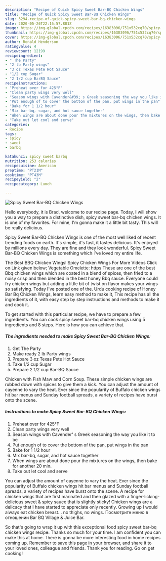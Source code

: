 ```yaml
---
description: "Recipe of Quick Spicy Sweet Bar-BQ Chicken Wings"
title: "Recipe of Quick Spicy Sweet Bar-BQ Chicken Wings"
slug: 3294-recipe-of-quick-spicy-sweet-bar-bq-chicken-wings
date: 2020-05-26T22:16:57.801Z
image: https://img-global.cpcdn.com/recipes/16383096/751x532cq70/spicy-sweet-bar-bq-chicken-wings-recipe-main-photo.jpg
thumbnail: https://img-global.cpcdn.com/recipes/16383096/751x532cq70/spicy-sweet-bar-bq-chicken-wings-recipe-main-photo.jpg
cover: https://img-global.cpcdn.com/recipes/16383096/751x532cq70/spicy-sweet-bar-bq-chicken-wings-recipe-main-photo.jpg
author: Ronald Henderson
ratingvalue: 4
reviewcount: 12199
recipeingredient:
- " The Party"
- "2 lb Party wings"
- "3 oz Texas Pete Hot Sauce"
- "1/2 cup Sugar"
- "2 1/2 cup BarBQ Sauce"
recipeinstructions:
- "Preheat over for 425°F"
- "Clean party wings very well"
- "Season wings with Cavender&#39; s Greek seasoning the way you like it to be"
- "Put enough of to cover the bottom of the pan, put wings in the pan"
- "Bake for 1 1/2 hour"
- "Mix bar-bq, sugar, and hot sauce together"
- "When wings are about done pour the mixtures on the wings, then bake for another 20 min."
- "Take out let cool and serve"
categories:
- Recipe
tags:
- spicy
- sweet
- barbq

katakunci: spicy sweet barbq 
nutrition: 253 calories
recipecuisine: American
preptime: "PT21M"
cooktime: "PT43M"
recipeyield: "2"
recipecategory: Lunch

---
```



![Spicy Sweet Bar-BQ Chicken Wings](https://img-global.cpcdn.com/recipes/16383096/751x532cq70/spicy-sweet-bar-bq-chicken-wings-recipe-main-photo.jpg)

Hello everybody, it is Brad, welcome to our recipe page. Today, I will show you a way to prepare a distinctive dish, spicy sweet bar-bq chicken wings. It is one of my favorites. For mine, I'm gonna make it a little bit tasty. This will be really delicious.

Spicy Sweet Bar-BQ Chicken Wings is one of the most well liked of recent trending foods on earth. It's simple, it's fast, it tastes delicious. It's enjoyed by millions every day. They are fine and they look wonderful. Spicy Sweet Bar-BQ Chicken Wings is something which I've loved my entire life.

The Best BBQ Chicken Wingsl Spicy Chicken Wings For More Videos Click on Link given below; Vegetable Omelette: https These are one of the best Bbq chicken wings which are coated in a blend of spices, then fried to a noisy crisp and then blended in the best honey Bbq sauce. Everyone could fry chicken wings but adding a little bit of twist on flavor makes your wings so satisfying. Today I&#39;ve posted one of the. Urdu cooking recipe of Honey Bar Bq Chicken Wings, learn easy method to make it, This recipe has all the ingredients of it, with easy step by step instructions and methods to make it and cook it.


To get started with this particular recipe, we have to prepare a few ingredients. You can cook spicy sweet bar-bq chicken wings using 5 ingredients and 8 steps. Here is how you can achieve that.

<!--inarticleads1-->

##### The ingredients needed to make Spicy Sweet Bar-BQ Chicken Wings:

1. Get  The Party
1. Make ready 2 lb Party wings
1. Prepare 3 oz Texas Pete Hot Sauce
1. Take 1/2 cup Sugar
1. Prepare 2 1/2 cup Bar-BQ Sauce


Chicken with Fish Maw and Corn Soup. These simple chicken wings are rubbed down with spices to give them a kick. You can adjust the amount of cayenne to vary the heat. Ever since the popularity of Buffalo chicken wings hit bar menus and Sunday football spreads, a variety of recipes have burst onto the scene. 

<!--inarticleads2-->

##### Instructions to make Spicy Sweet Bar-BQ Chicken Wings:

1. Preheat over for 425°F
1. Clean party wings very well
1. Season wings with Cavender&#39; s Greek seasoning the way you like it to be
1. Put enough of to cover the bottom of the pan, put wings in the pan
1. Bake for 1 1/2 hour
1. Mix bar-bq, sugar, and hot sauce together
1. When wings are about done pour the mixtures on the wings, then bake for another 20 min.
1. Take out let cool and serve


You can adjust the amount of cayenne to vary the heat. Ever since the popularity of Buffalo chicken wings hit bar menus and Sunday football spreads, a variety of recipes have burst onto the scene. A recipe for chicken wings that are first marinated and then glazed with a finger-licking-delicious sweet &amp; spicy sauce that is slightly sticky! Chicken wings are a delicacy that I have started to appreciate only recently. Growing up I would always eat chicken breast… no thighs, no wings. Посмотрите меню в отношении Bar BQ Village &amp; Juice Bar. 

So that's going to wrap it up with this exceptional food spicy sweet bar-bq chicken wings recipe. Thanks so much for your time. I am confident you can make this at home. There is gonna be more interesting food in home recipes coming up. Remember to save this page in your browser, and share it to your loved ones, colleague and friends. Thank you for reading. Go on get cooking!
